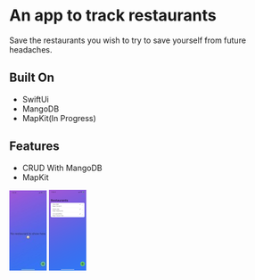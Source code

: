 # An app to track restaurants
 Save the restaurants you wish to try to save yourself from future headaches. 

**Built On**
------------
* SwiftUi
* MangoDB
* MapKit(In Progress)

**Features**
------------
* CRUD With MangoDB
* MapKit

![alt text](https://github.com/alexisPonce98/Restaurants_To_Try/blob/main/Images/No_Data.jpeg)
![alt text](https://github.com/alexisPonce98/Restaurants_To_Try/blob/main/Images/with_data.PNG)

